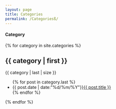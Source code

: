 ```yaml
---
layout: page
title: Categories
permalink: /Categoriesß/
---
```

<h4>Category</h4>

{% for category in site.categories %}
<h2>{{ category | first }}</h2> </span>{{ category | last | size }}</span>
<ul class="arc-list">
{% for post in category.last %}
<li>{{ post.date | date:"%d/%m/%Y"}}<a href="{{ post.url }}">{{ post.title }}</a></li>
{% endfor %}
</ul>
{% endfor %}
